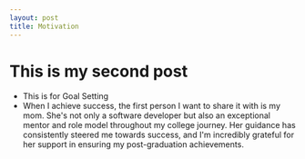 ```yaml
--- 
layout: post
title: Motivation
---
```


# This is my second post
- This is for Goal Setting
- When I achieve success, the first person I want to share it with is my mom. She's not only a software developer but also an exceptional mentor and role model throughout my college journey. Her guidance has consistently steered me towards success, and I'm incredibly grateful for her support in ensuring my post-graduation achievements.
